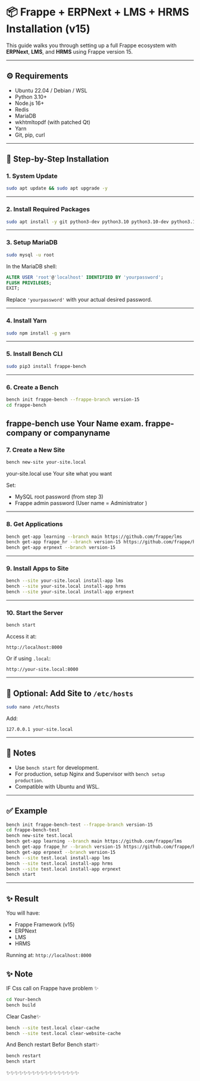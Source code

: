 # 📦 Frappe + ERPNext + LMS + HRMS Installation (v15)

This guide walks you through setting up a full Frappe ecosystem with **ERPNext**, **LMS**, and **HRMS** using Frappe version 15.

---

## ⚙️ Requirements

- Ubuntu 22.04 / Debian / WSL
- Python 3.10+
- Node.js 16+
- Redis
- MariaDB
- wkhtmltopdf (with patched Qt)
- Yarn
- Git, pip, curl

---

## 🔧 Step-by-Step Installation

### 1. System Update

```bash
sudo apt update && sudo apt upgrade -y
```

---

### 2. Install Required Packages

```bash
sudo apt install -y git python3-dev python3.10 python3.10-dev python3.10-venv   python3-pip redis-server mariadb-server mariadb-client   curl xvfb libfontconfig wkhtmltopdf libmysqlclient-dev   libxrender1 libxext6 libx11-6 xfonts-75dpi xfonts-base   nodejs npm
```

---

### 3. Setup MariaDB

```bash
sudo mysql -u root
```

In the MariaDB shell:

```sql
ALTER USER 'root'@'localhost' IDENTIFIED BY 'yourpassword';
FLUSH PRIVILEGES;
EXIT;
```

Replace `'yourpassword'` with your actual desired password.

---

### 4. Install Yarn

```bash
sudo npm install -g yarn
```

---

### 5. Install Bench CLI

```bash
sudo pip3 install frappe-bench
```

---

### 6. Create a Bench

```bash
bench init frappe-bench --frappe-branch version-15
cd frappe-bench
```
frappe-bench use Your Name exam. frappe-company or companyname
---

### 7. Create a New Site

```bash
bench new-site your-site.local
```
your-site.local use Your site what you want

Set:
- MySQL root password (from step 3)
- Frappe admin password (User name = Administrator )

---

### 8. Get Applications

```bash
bench get-app learning --branch main https://github.com/frappe/lms
bench get-app frappe_hr --branch version-15 https://github.com/frappe/hrms
bench get-app erpnext --branch version-15
```

---

### 9. Install Apps to Site

```bash
bench --site your-site.local install-app lms
bench --site your-site.local install-app hrms
bench --site your-site.local install-app erpnext
```

---

### 10. Start the Server

```bash
bench start
```

Access it at:
```
http://localhost:8000
```
Or if using `.local`:
```
http://your-site.local:8000
```

---

## 📝 Optional: Add Site to `/etc/hosts`

```bash
sudo nano /etc/hosts
```

Add:

```
127.0.0.1 your-site.local
```

---

## 📌 Notes

- Use `bench start` for development.
- For production, setup Nginx and Supervisor with `bench setup production`.
- Compatible with Ubuntu and WSL.

---

## ✅ Example

```bash
bench init frappe-bench-test --frappe-branch version-15
cd frappe-bench-test
bench new-site test.local
bench get-app learning --branch main https://github.com/frappe/lms
bench get-app frappe_hr --branch version-15 https://github.com/frappe/hrms
bench get-app erpnext --branch version-15
bench --site test.local install-app lms
bench --site test.local install-app hrms
bench --site test.local install-app erpnext
bench start
```

---

## ✨ Result

You will have:
- Frappe Framework (v15)
- ERPNext
- LMS
- HRMS

Running at: `http://localhost:8000`

## ✨ Note

IF Css call on Frappe have problem ✨

```bash
cd Your-bench
bench build
```

Clear Cashe✨

```bash
bench --site test.local clear-cache
bench --site test.local clear-website-cache
```

And Bench restart Befor Bench start✨

```bash
bench restart
bench start
```

✨✨✨✨✨✨✨✨✨✨✨✨✨✨✨✨✨

